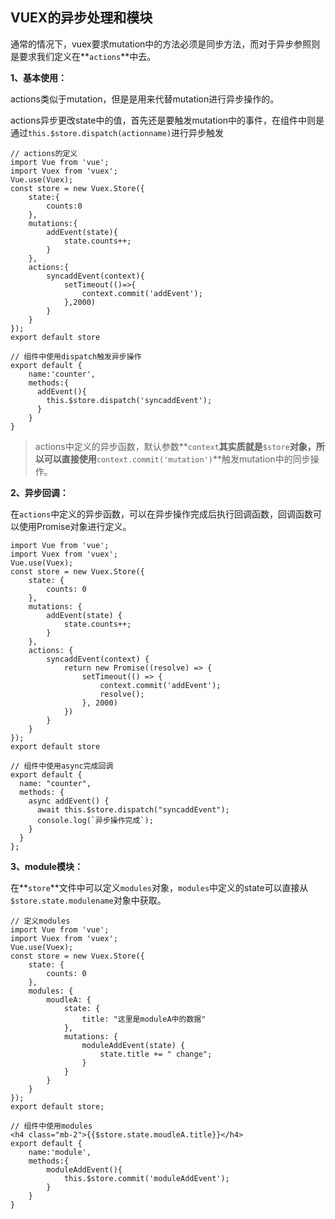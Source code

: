 ## VUEX的异步处理和模块

通常的情况下，vuex要求mutation中的方法必须是同步方法，而对于异步参照则是要求我们定义在**`actions`**中去。

**1、基本使用：**

actions类似于mutation，但是是用来代替mutation进行异步操作的。

actions异步更改state中的值，首先还是要触发mutation中的事件，在组件中则是通过`this.$store.dispatch(actionname)`进行异步触发

```vue
// actions的定义
import Vue from 'vue';
import Vuex from 'vuex';
Vue.use(Vuex);
const store = new Vuex.Store({
    state:{
        counts:0
    },
    mutations:{
        addEvent(state){
            state.counts++;
        }
    },
    actions:{
        syncaddEvent(context){
            setTimeout(()=>{
                context.commit('addEvent');
            },2000)
        }
    }
});
export default store

// 组件中使用dispatch触发异步操作
export default {
    name:'counter',
    methods:{
      addEvent(){
        this.$store.dispatch('syncaddEvent');
      }
    }
}
```

> actions中定义的异步函数，默认参数**`context`**其实质就是**`$store`**对象，所以可以直接使用**`context.commit('mutation')`**触发mutation中的同步操作。

**2、异步回调：**

在`actions`中定义的异步函数，可以在异步操作完成后执行回调函数，回调函数可以使用Promise对象进行定义。

```vue
import Vue from 'vue';
import Vuex from 'vuex';
Vue.use(Vuex);
const store = new Vuex.Store({
    state: {
        counts: 0
    },
    mutations: {
        addEvent(state) {
            state.counts++;
        }
    },
    actions: {
        syncaddEvent(context) {
            return new Promise((resolve) => {
                setTimeout(() => {
                    context.commit('addEvent');
                    resolve();
                }, 2000)
            })
        }
    }
});
export default store

// 组件中使用async完成回调
export default {
  name: "counter",
  methods: {
    async addEvent() {
      await this.$store.dispatch("syncaddEvent");
      console.log(`异步操作完成`);
    }
  }
};
```

**3、module模块：**

在**`store`**文件中可以定义`modules`对象，`modules`中定义的state可以直接从`$store.state.modulename`对象中获取。

```vue
// 定义modules
import Vue from 'vue';
import Vuex from 'vuex';
Vue.use(Vuex);
const store = new Vuex.Store({
    state: {
        counts: 0
    },
    modules: {
        moudleA: {
            state: {
                title: "这里是moduleA中的数据"
            },
            mutations: {
                moduleAddEvent(state) {
                    state.title += " change";
                }
            }
        }
    }
});
export default store;

// 组件中使用modules
<h4 class="mb-2">{{$store.state.moudleA.title}}</h4>
export default {
    name:'module',
    methods:{
        moduleAddEvent(){
            this.$store.commit('moduleAddEvent');
        }
    }
}
```

